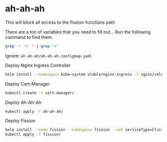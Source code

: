 # ah-ah-ah
This will block all access to the fission-functions path 

There are a ton of variables that you need to fill out... Run the following command to find them:
```bash
grep -r '<' * | grep '>'
```
Ignore: `ah-ah-ah/ah-ah-ah.configmap.yaml`

Deploy Nginx Ingress Controller
```bash
helm install --namespace kube-system stable/nginx-ingress -f nginx/values.yaml
```

Deploy Cert-Manager
```bash
kubectl create -f cert-manager/
```

Deploy Ah-Ah-Ah
```bash
kubectl apply -f ah-ah-ah/
```

Deploy Fission
```bash
helm install --name fission --namespace fission --set serviceType=ClusterIP,routerServiceType=ClusterIP https://github.com/fission/fission/releases/download/0.11.0/fission-all-0.11.0.tgz
kubectl apply -f fission/
```

